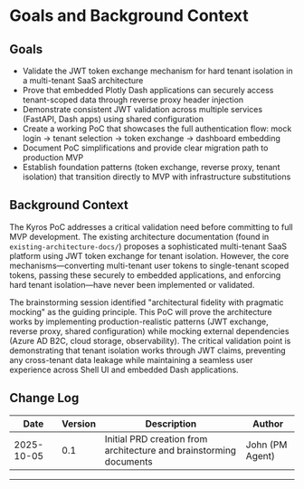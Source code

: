 # Goals and Background Context

## Goals

- Validate the JWT token exchange mechanism for hard tenant isolation in a multi-tenant SaaS architecture
- Prove that embedded Plotly Dash applications can securely access tenant-scoped data through reverse proxy header injection
- Demonstrate consistent JWT validation across multiple services (FastAPI, Dash apps) using shared configuration
- Create a working PoC that showcases the full authentication flow: mock login → tenant selection → token exchange → dashboard embedding
- Document PoC simplifications and provide clear migration path to production MVP
- Establish foundation patterns (token exchange, reverse proxy, tenant isolation) that transition directly to MVP with infrastructure substitutions

## Background Context

The Kyros PoC addresses a critical validation need before committing to full MVP development. The existing architecture documentation (found in `existing-architecture-docs/`) proposes a sophisticated multi-tenant SaaS platform using JWT token exchange for tenant isolation. However, the core mechanisms—converting multi-tenant user tokens to single-tenant scoped tokens, passing these securely to embedded applications, and enforcing hard tenant isolation—have never been implemented or validated.

The brainstorming session identified "architectural fidelity with pragmatic mocking" as the guiding principle. This PoC will prove the architecture works by implementing production-realistic patterns (JWT exchange, reverse proxy, shared configuration) while mocking external dependencies (Azure AD B2C, cloud storage, observability). The critical validation point is demonstrating that tenant isolation works through JWT claims, preventing any cross-tenant data leakage while maintaining a seamless user experience across Shell UI and embedded Dash applications.

## Change Log

| Date | Version | Description | Author |
|------|---------|-------------|--------|
| 2025-10-05 | 0.1 | Initial PRD creation from architecture and brainstorming documents | John (PM Agent) |

---
